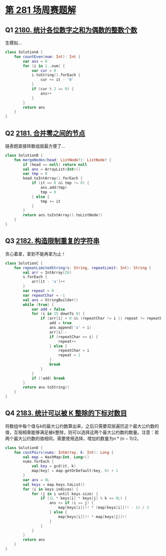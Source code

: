 # [第 281 场周赛题解](https://leetcode-cn.com/contest/weekly-contest-281/)

## Q1 [2180. 统计各位数字之和为偶数的整数个数](https://leetcode-cn.com/problems/count-integers-with-even-digit-sum/)

生模拟...

```kotlin
class SolutionA {
    fun countEven(num: Int): Int {
        var ans = 0
        for (i in 1..num) {
            var cur = 0
            i.toString().forEach {
                cur += it - '0'
            }
            if (cur % 2 == 0) {
                ans++
            }
        }
        return ans
    }
}
```

## Q2 [2181. 合并零之间的节点](https://leetcode-cn.com/problems/merge-nodes-in-between-zeros/)

链表题直接转数组就最方便了...

```kotlin
class SolutionB {
    fun mergeNodes(head: ListNode?): ListNode? {
        if (head == null) return null
        val ans = ArrayList<Int>()
        var tmp = 0
        head.toIntArray().forEach {
            if (it == 0 && tmp != 0) {
                ans.add(tmp)
                tmp = 0
            } else {
                tmp += it
            }
        }
        return ans.toIntArray().toListNode()
    }
}
```

## Q3 [2182. 构造限制重复的字符串](https://leetcode-cn.com/problems/construct-string-with-repeat-limit/)

贪心着拿，拿到不能再拿为止！

```Kotlin
class SolutionC {
    fun repeatLimitedString(s: String, repeatLimit: Int): String {
        val arr = IntArray(26)
        s.forEach {
            arr[it - 'a']++
        }
        var repeat = 0
        var repeatChar = -1
        val ans = StringBuilder()
        while (true) {
            var add = false
            for (i in 25 downTo 0) {
                if (arr[i] > 0 && (repeatChar != i || repeat != repeatLimit)) {
                    add = true
                    ans.append('a' + i)
                    arr[i]--
                    if (repeatChar == i) {
                        repeat++
                    } else {
                        repeatChar = i
                        repeat = 1
                    }
                    break
                }
            }
            if (!add) break
        }
        return ans.toString()
    }
}
```

## Q4 [2183. 统计可以被 K 整除的下标对数目](https://leetcode-cn.com/problems/count-array-pairs-divisible-by-k/)

将数组中每个值与$k$的最大公约数算出来，之后只需要双层遍历这个最大公约数的值，互相相乘能够满足被$k$整除，则可以选择这两个最大公约数的数量。注意：若两个最大公约数的值相同，需要使用选择，增加的数量为$n * (n - 1) / 2$。

```kotlin
class SolutionD {
    fun coutPairs(nums: IntArray, k: Int): Long {
        val map = HashMap<Int, Long>()
        nums.forEach {
            val key = gcd(it, k)
            map[key] = map.getOrDefault(key, 0) + 1
        }
        var ans = 0L
        val keys = map.keys.toList()
        for (i in keys.indices) {
            for (j in i until keys.size) {
                if (1L * keys[i] * keys[j] % k == 0L) {
                    ans += if (i == j) {
                        map[keys[i]]!! * (map[keys[i]]!! - 1) / 2
                    } else {
                        map[keys[i]]!! * map[keys[j]]!!
                    }
                }
            }
        }
        return ans
    }
}
```